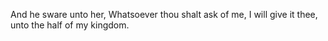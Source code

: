 And he sware unto her, Whatsoever thou shalt ask of me, I will give it thee, unto the half of my kingdom.

